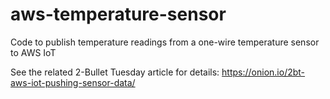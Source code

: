 # aws-temperature-sensor
Code to publish temperature readings from a one-wire temperature sensor to AWS IoT

See the related 2-Bullet Tuesday article for details: https://onion.io/2bt-aws-iot-pushing-sensor-data/
